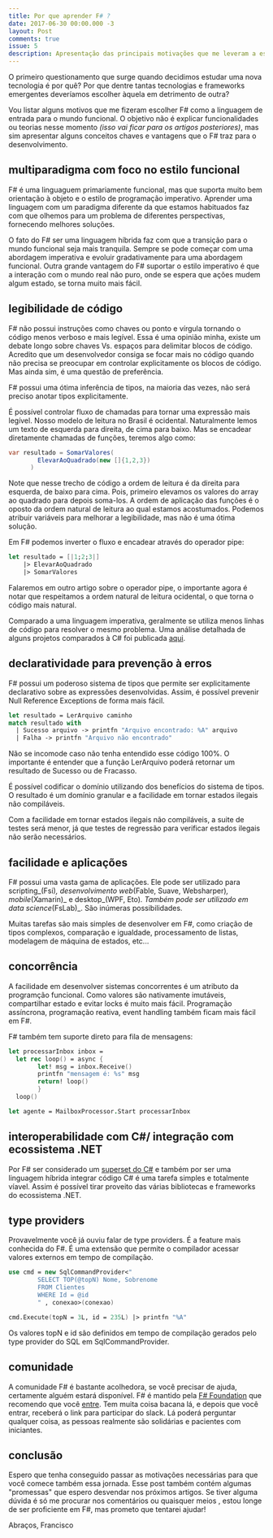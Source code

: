 ```yaml
---
title: Por que aprender F# ?
date: 2017-06-30 00:00.000 -3
layout: Post
comments: true
issue: 5
description: Apresentação das principais motivações que me leveram a estudar F#.  O objetivo não é explicar funcionalidades ou teorias nesse momento, mas sim apresentar alguns conceitos chaves e vantagens que o F# traz para o desenvolvimento.
---
```


O primeiro questionamento que surge quando decidimos estudar uma nova tecnologia é por quê? Por que dentre tantas tecnologias e frameworks emergentes deveríamos escolher àquela em detrimento de outra?

Vou listar alguns motivos que me fizeram escolher F# como a linguagem de entrada para o mundo funcional. O objetivo não é explicar funcionalidades ou teorias nesse momento _(isso vai ficar para os artigos posteriores)_, mas sim apresentar alguns conceitos chaves e vantagens que o F# traz para o desenvolvimento.

## multiparadigma com foco no estilo funcional
F# é uma linguaguem primariamente funcional, mas que suporta muito bem orientação à objeto e o estilo de programação imperativo. Aprender uma linguagem com um paradigma diferente da que estamos habituados faz com que olhemos para um problema de diferentes perspectivas, fornecendo melhores soluções.

O fato do F# ser uma linguagem híbrida faz com que a transição para o mundo funcional seja mais tranquila. Sempre se pode começar com uma abordagem imperativa e evoluir gradativamente para uma abordagem funcional. Outra grande vantagem do F# suportar o estilo imperativo é que a interação com o mundo real não puro, onde se espera que ações mudem algum estado, se torna muito mais fácil.

## legibilidade de código
F# não possui instruções como chaves ou ponto e vírgula tornando o código menos verboso e mais legível. Essa é uma opinião minha, existe um debate longo sobre chaves Vs. espaços para delimitar blocos de código. Acredito que um desenvolvedor consiga se focar mais no código quando não precisa se preocupar em controlar explicitamente os blocos de código. Mas ainda sim, é uma questão de preferência.

F# possui uma ótima inferência de tipos, na maioria das vezes, não será preciso anotar tipos explicitamente.

É possível controlar fluxo de chamadas para tornar uma expressão mais legível. Nosso modelo de leitura no Brasil é ocidental. Naturalmente lemos um texto de esquerda para direita, de cima para baixo. Mas se encadear diretamente chamadas de funções, teremos algo como:
```cs
var resultado = SomarValores(
        ElevarAoQuadrado(new []{1,2,3})
      )
```
Note que nesse trecho de código a ordem de leitura é da direita para esquerda, de baixo para cima. Pois, primeiro elevamos os valores do array ao quadrado para depois soma-los. A ordem de aplicação das funções é o oposto da ordem natural de leitura ao qual estamos acostumados. Podemos atribuir variáveis para melhorar a legibilidade, mas não é uma ótima solução.

Em F# podemos inverter o fluxo e encadear através do operador pipe:
```fs
let resultado = [|1;2;3|] 
    |> ElevarAoQuadrado 
    |> SomarValores
```
Falaremos em outro artigo sobre o operador pipe, o importante agora é notar que respeitamos a ordem natural de leitura ocidental, o que torna o código mais natural.

Comparado a uma linguagem imperativa, geralmente se utiliza menos linhas de código para resolver o mesmo problema. Uma análise detalhada de alguns projetos comparados à C# foi publicada [aqui](https://fsharpforfunandprofit.com/posts/cycles-and-modularity-in-the-wild/).

## declaratividade para prevenção à erros
F# possui um poderoso sistema de tipos que permite ser explicitamente declarativo sobre as expressões desenvolvidas. Assim, é possível prevenir Null Reference Exceptions de forma mais fácil.
```fs
let resultado = LerArquivo caminho
match resultado with
  | Sucesso arquivo -> printfn "Arquivo encontrado: %A" arquivo
  | Falha -> printfn "Arquivo não encontrado"
```
Não se incomode caso não tenha entendido esse código 100%. O importante é entender que a função LerArquivo poderá retornar um resultado de Sucesso ou de Fracasso.

É possível codificar o domínio utilizando dos benefícios do sistema de tipos. O resultado é um domínio granular e a facilidade em tornar estados ilegais não compiláveis. 

Com a facilidade em tornar estados ilegais não compiláveis, a suite de testes será menor, já que testes de regressão para verificar estados ilegais não serão necessários.

## facilidade e aplicações
F# possui uma vasta gama de aplicações. Ele pode ser utilizado para scripting_(Fsi)_, desenvolvimento web_(Fable, Suave, Websharper)_, mobile_(Xamarin)_ e desktop_(WPF, Eto)_. Também pode ser utilizado em data science_(FsLab)_. São inúmeras possibilidades.

Muitas tarefas são mais simples de desenvolver em F#, como criação de tipos complexos, comparação e igualdade, processamento de listas, modelagem de máquina de estados, etc...

## concorrência
A facilidade em desenvolver sistemas concorrentes é um atributo da programção funcional. Como valores são nativamente imutáveis, compartilhar estado e evitar locks é muito mais fácil. Programação assíncrona, programação reativa, event handling também ficam mais fácil em F#. 

F# também tem suporte direto para fila de mensagens:
```fs
let processarInbox inbox = 
  let rec loop() = async {
        let! msg = inbox.Receive()
        printfn "mensagem é: %s" msg
        return! loop()  
        }
  loop()

let agente = MailboxProcessor.Start processarInbox
``` 

## interoperabilidade com C#/ integração com ecossistema .NET
Por F# ser considerado um [superset do C#](http://blog.ploeh.dk/2015/04/15/c-will-eventually-get-all-f-features-right/) e também por ser uma linguagem híbrida integrar código C# é uma tarefa simples e totalmente víavel. Assim é possível tirar proveito das várias bibliotecas e frameworks do ecossistema .NET.

## type providers
Provavelmente você já ouviu falar de type providers. É a feature mais conhecida do F#. É uma  extensão que permite o compilador acessar valores externos em tempo de compilação.
```fs
use cmd = new SqlCommandProvider<"
        SELECT TOP(@topN) Nome, Sobrenome
        FROM Clientes
        WHERE Id = @id
        " , conexao>(conexao)

cmd.Execute(topN = 3L, id = 235L) |> printfn "%A"
```
Os valores topN e id são definidos em tempo de compilação gerados pelo type provider do SQL em SqlCommandProvider.

## comunidade
A comunidade F# é bastante acolhedora, se você precisar de ajuda, certamente alguém estará disponível. F# é mantido pela [F# Foundation](http://foundation.fsharp.org/) que recomendo que você [entre](http://foundation.fsharp.org/join). Tem muita coisa bacana lá, e depois que você entrar, receberá o link para participar do slack. Lá poderá perguntar qualquer coisa, as pessoas realmente são solidárias e pacientes com iniciantes.

## conclusão
Espero que tenha conseguido passar as motivações necessárias para que você comece também essa jornada. Esse post também contém algumas "promessas" que espero desvendar nos próximos artigos. Se tiver alguma dúvida é só me procurar nos comentários ou quaisquer meios , estou longe de ser proficiente em F#, mas prometo que tentarei ajudar!

Abraços,
Francisco
